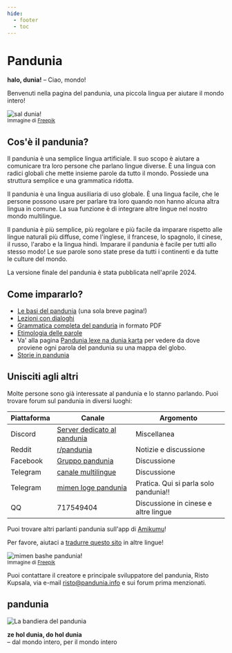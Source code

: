 ```yaml
---
hide:
  - footer
  - toc
---
```


# Pandunia

**halo, dunia!**
– Ciao, mondo!

Benvenuti nella pagina del pandunia,
una piccola lingua per aiutare il mondo intero!

![](http://www.pandunia.info/grafe/halo_dunia.png "sal dunia!")  
<small>Immagine di [Freepik](http://www.freepik.com)</small>

## Cos'è il pandunia?

Il pandunia è una semplice lingua artificiale.
Il suo scopo è aiutare a comunicare tra loro persone che parlano lingue diverse.
È una lingua con radici globali
che mette insieme parole da tutto il mondo.
Possiede una struttura semplice e una grammatica ridotta.

Il pandunia è una lingua ausiliaria di uso globale.
È una lingua facile, che le persone possono usare per parlare tra loro
quando non hanno alcuna altra lingua in comune.
La sua funzione è di integrare altre lingue nel nostro mondo multilingue.

Il pandunia è più semplice, più regolare e più facile da imparare rispetto alle lingue naturali più diffuse,
come l'inglese, il francese, lo spagnolo, il cinese, il russo, l'arabo e la lingua hindi.
Imparare il pandunia è facile per tutti allo stesso modo!
Le sue parole sono state prese da tutti i continenti e da tutte le culture del mondo.

La versione finale del pandunia è stata pubblicata nell'aprile 2024.

## Come impararlo?

- [Le basi del pandunia](I-suma.md) (una sola breve pagina!)
- [Lezioni con dialoghi](K-kurse.md)
- [Grammatica completa del panduria](pan.pdf) in formato PDF
- [Etimologia delle parole](leksaslia.md)
- Va' alla pagina
  [Pandunia lexe na dunia karta](http://www.pandunia.info/lexekarta/index.html)
  per vedere da dove proviene ogni parola del pandunia su una mappa del globo.
- [Storie in pandunia](https://www.pandunia.info/kitabe)

<!--
## Materiale su altri siti

- [Frasario](B03_baze_jumla.md)

- [Contare in pandunia](https://www.languagesandnumbers.com/how-to-count-in-pandunia/en/pandunia/) su _Of Languages and Numbers_
- [Flashcard e quiz](https://lingopolo.org/pandunia/) su _Lingopolo_
- [Fandom Wiki in pandunia](https://pandunia.fandom.com/)

## Articoli

- [Pandunia - la lingua ausiliaria veramente globale](I01_ration.md)
- [Semantica del pandunia](L02_sema.md)
- [Adattare le parole internazionali al pandunia](L02_lexe_modifikation.md)
- [Menzioni del pandunia in altre pubblicazionie](makal_tema_pandunia.md)
- [Perché mi piace il pandunia?](http://www.pandunia.info/makal/Why_do_I_like_Pandunia.pdf) - opinioni di chi lo ha imparato
-->

## Unisciti agli altri

Molte persone sono già interessate al pandunia e lo stanno parlando.
Puoi trovare forum sul pandunia in diversi luoghi:

| Piattaforma | Canale  | Argomento   |
|-------------|---------|-------------|
| Discord     | [Server dedicato al pandunia](https://discord.gg/jf5GHcHXKk) | Miscellanea |
| Reddit      | [r/pandunia](https://www.reddit.com/r/pandunia/) | Notizie e discussione |
| Facebook    | [Gruppo pandunia](http://www.facebook.com/groups/pandunia) | Discussione |
| Telegram    | [canale multilingue](https://t.me/pandunia_grupe) | Discussione |
| Telegram    | [mimen loge pandunia](https://t.me/joinchat/AAAAAENlKqzlMtGkrmf5rg) | Pratica. Qui si parla solo pandunia!! |
| QQ          | 717549404 | Discussione in cinese e altre lingue |

Puoi trovare altri parlanti pandunia sull'app di [Amikumu](https://amikumu.com/)!

Per favore, aiutaci a [tradurre questo sito](M01_trabashe.md) in altre lingue!

![](http://www.pandunia.info/grafe/mome_loga_pandunia.png "mimen bashe pandunia!")  
<small>Immagine di [Freepik](http://www.freepik.com)</small>

Puoi contattare il creatore e principale sviluppatore del pandunia, Risto Kupsala, via e-mail
[risto@pandunia.info](mailto:risto@pandunia.info) e sui forum prima menzionati.

## pandunia

![](http://www.pandunia.info/grafe/bandir.png "La bandiera del pandunia")

**ze hol dunia, do hol dunia**  
– dal mondo intero, per il mondo intero
